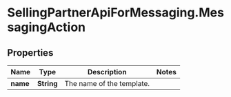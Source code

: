 # SellingPartnerApiForMessaging.MessagingAction

## Properties

Name | Type | Description | Notes
------------ | ------------- | ------------- | -------------
**name** | **String** | The name of the template. | 


